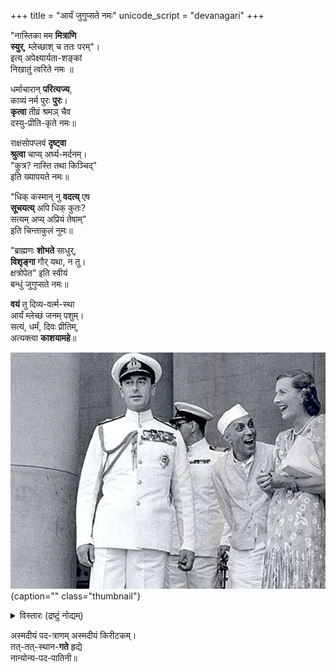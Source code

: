 +++
title = "आर्यं जुगुप्सते नमः"
unicode_script = "devanagari"
+++


"नास्तिका मम **मित्राणि  
स्युर्**, म्लेच्छाश् च ततः परम्"।  
इत्य् अपेक्ष्यार्यता-शङ्कां  
निखातुं त्वरिते नमः ॥

धर्माचारान् **परित्यज्य**,  
काव्यं नर्म पुरः **पुरः**।  
**कृत्वा** तीव्रं श्रमञ् चैव  
दस्यु-प्रीति-कृते नमः॥

राक्षसोपप्लवं **दृष्ट्वा**  
**श्रुत्वा** चाप्य् अर्घ्य-मर्दनम्।  
"कुत्र? नास्ति तथा किञ्चिद्"  
इति ख्यापयते नमः॥

"धिक् कस्मान् नु **वदत्य्** एष  
**सूचयत्य्** अपि धिक् कुतः?  
सत्यम् अप्य् अप्रियं तेषाम्"   
इति चिन्ताकुलं नुमः॥

"ब्राह्मणः **शोभते** साधुर्,  
**विशृङ्गा** गौर् यथा, न तु।  
क्षत्रोपेत" इति स्वीयं   
बन्धुं जुगुप्सते नमः॥

**वयं** तु दिव्य-वर्त्म-स्था  
आर्यं म्लेच्छं जनम् पशुम्।  
सत्यं, धर्मं, दिवः प्रीतिम्,  
अत्यक्त्वा **काशयामहे**॥


![](../images/nehru-edwina.jpg)
{caption="" class="thumbnail"}

<details><summary>विस्तारः (द्रष्टुं नोद्यम्)</summary>

- विषयः - आर्यत्वं आर्यैस् सह सम्बन्धं च जुगुप्सन्ते ये "तटस्थ"जनाः (ie sickular)। 
- स्थूलाक्षराणि पुनःपठनय् इष्टपद्यप्राप्तौ स्वसौकर्याय।
</details>

अस्मदीयं पद-त्राणम्
अस्मदीयं किरीटकम्।  
तत्-तत्-स्थान-**गते** हृद्ये  
नान्योन्य-पद-पातिनी॥

